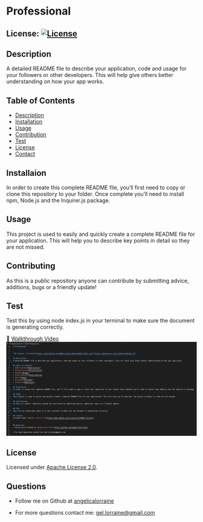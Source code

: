 # Professional

## License: [![License](https://img.shields.io/badge/License-Apache%202.0-blue.svg)](https://opensource.org/licenses/Apache-2.0)

## Description

A detailed README file to describe your application, code and usage for your followers or other developers. This will help give others better understanding on how your app works.

## Table of Contents

- [Description](#description)
- [Installation](#installation)
- [Usage](#usage)
- [Contribution](#contribution)
- [Test](#test)
- [License](#license)
- [Contact](#questions)

## Installaion

In order to create this complete README file, you’ll first need to copy or clone this repository to your folder. Once complete you’ll need to install npm, Node.js and the Inquirer.js package.

## Usage

This project is used to easily and quickly create a complete README file for your application. This will help you to describe key points in detail so they are not missed.

## Contributing

As this is a public repository anyone can contribute by submitting advice, additions, bugs or a friendly update!

## Test

Test this by using node index.js in your terminal to make sure the document is generating correctly.

🎥 [Walkthrough Video](https://drive.google.com/file/d/1-MkZkyA8LZ5mUMFACunCokUpeo7PaZS3/view)
![Readme code](utils/README_CODE.png)

## License

Licensed under [Apache License 2.0](https://www.apache.org/licenses/LICENSE-2.0.html).

## Questions

- Follow me on Github at [angelicalorraine](http://github.com/angelicalorraine)

- For more questions contact me: gel.lorraine@gmail.com
